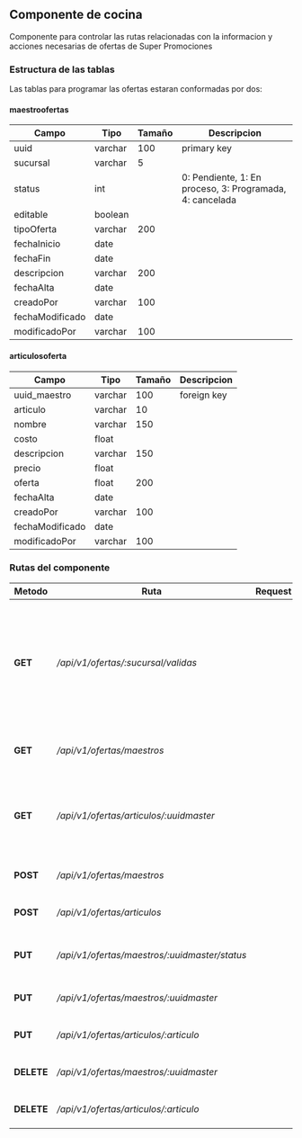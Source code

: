 ## Componente de cocina

Componente para controlar las rutas relacionadas con la informacion y acciones necesarias de ofertas de Super Promociones

### Estructura de las tablas

Las tablas para programar las ofertas estaran conformadas por dos:

#### maestroofertas

| **Campo** | **Tipo** | **Tamaño** | **Descripcion** |
|-----------|----------|------------|-----------------|
| uuid | varchar | 100 | primary key |
| sucursal | varchar | 5 |  |
| status | int | | 0: Pendiente, 1: En proceso, 3: Programada, 4: cancelada |
| editable | boolean | |  |
| tipoOferta | varchar | 200 |  |
| fechaInicio | date | |  |
| fechaFin | date | |  |
| descripcion | varchar | 200 |  |
| fechaAlta | date | |  |
| creadoPor | varchar | 100 |  |
| fechaModificado | date | |  |
| modificadoPor | varchar | 100 |  |

#### articulosoferta

| **Campo** | **Tipo** | **Tamaño** | **Descripcion** |
|-----------|----------|------------|-----------------|
| uuid_maestro | varchar | 100 | foreign key |
| articulo | varchar | 10 |  |
| nombre | varchar | 150 | |
| costo | float | |  |
| descripcion | varchar | 150 |  |
| precio | float | | |
| oferta | float | 200 |  |
| fechaAlta | date | |  |
| creadoPor | varchar | 100 |  |
| fechaModificado | date | |  |
| modificadoPor | varchar | 100 |  |

### Rutas del componente

| **Metodo** | **Ruta** | **Request** | **Descripcion** |
|------------|----------|-------------|-----------------|
| **GET** | _/api/v1/ofertas/:sucursal/validas_ |  | Obtiene las ofertas actuales, ademnas que trae datos de validacion de ofertas en cuanto a sus utilidades |
| **GET** | _/api/v1/ofertas/maestros_ |  | Obtiene todas las listas de ofertas |
| **GET** | _/api/v1/ofertas/articulos/:uuidmaster_ |  | Obtiene las lista de los articulos por el uuid de las ofertas maestro |
| **POST** | _/api/v1/ofertas/maestros_ |  | Crea una lista de ofertas |
| **POST** | _/api/v1/ofertas/articulos_ |  | Agrega un articulo a las ofertas |
| **PUT** | _/api/v1/ofertas/maestros/:uuidmaster/status_ |  | Modifica el status de una lista de las ofertas |
| **PUT** | _/api/v1/ofertas/maestros/:uuidmaster_ |  | Modifica la lista de las ofertas |
| **PUT** | _/api/v1/ofertas/articulos/:articulo_ |  | Modifica un articulo de la oferta |
| **DELETE** | _/api/v1/ofertas/maestros/:uuidmaster_ |  | Elimina una lista de ofertas |
| **DELETE** | _/api/v1/ofertas/articulos/:articulo_ |  | Elimina un articulo de la oferta |